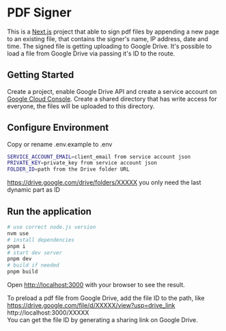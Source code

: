 # PDF Signer

This is a [Next.js](https://nextjs.org) project that able to sign pdf files by appending a new page to an existing file, that contains the signer's name, IP address, date and time.
The signed file is getting uploading to Google Drive. It's possible to load a file from Google Drive via passing it's ID to the route.

## Getting Started

Create a project, enable Google Drive API and create a service account on [Google Cloud Console](https://console.cloud.google.com/). Create a shared directory that has write access for everyone, the files will be uploaded to this directory.

## Configure Environment

Copy or rename .env.example to .env

```bash
SERVICE_ACCOUNT_EMAIL=client_email from service account json
PRIVATE_KEY=private_key from service account json
FOLDER_ID=path from the Drive folder URL
```

https://drive.google.com/drive/folders/XXXXX you only need the last dynamic part as ID

## Run the application

```bash
# use correct node.js version
nvm use
# install dependencies
pnpm i
# start dev server
pnpm dev
# build if needed
pnpm build
```

Open [http://localhost:3000](http://localhost:3000) with your browser to see the result.

To preload a pdf file from Google Drive, add the file ID to the path, like\
https://drive.google.com/file/d/XXXXX/view?usp=drive_link \
http://localhost:3000/XXXXX \
You can get the file ID by generating a sharing link on Google Drive.
